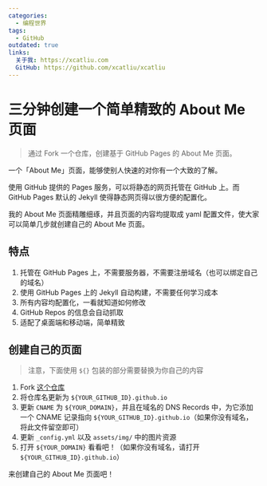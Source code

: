 ```yaml
---
categories:
  - 编程世界
tags:
  - GitHub
outdated: true
links:
  关于我: https://xcatliu.com
  GitHub: https://github.com/xcatliu/xcatliu
---
```


# 三分钟创建一个简单精致的 About Me 页面

> 通过 Fork 一个仓库，创建基于 GitHub Pages 的 About Me 页面。

一个「About Me」页面，能够使别人快速的对你有一个大致的了解。

使用 GitHub 提供的 Pages 服务，可以将静态的网页托管在 GitHub 上。而 GitHub Pages 默认的 Jekyll 使得静态网页得以很方便的配置化。

我的 About Me 页面精雕细琢，并且页面的内容均提取成 yaml 配置文件，使大家可以简单几步就创建自己的 About Me 页面。

## 特点

1. 托管在 GitHub Pages 上，不需要服务器，不需要注册域名（也可以绑定自己的域名）
2. 使用 GitHub Pages 上的 Jekyll 自动构建，不需要任何学习成本
3. 所有内容均配置化，一看就知道如何修改
4. GitHub Repos 的信息会自动抓取
5. 适配了桌面端和移动端，简单精致

## 创建自己的页面

> 注意，下面使用 `${}` 包装的部分需要替换为你自己的内容

1. Fork [这个仓库](https://github.com/xcatliu/xcatliu.github.io)
2. 将仓库名更新为 `${YOUR_GITHUB_ID}.github.io`
3. 更新 `CNAME` 为 `${YOUR_DOMAIN}`，并且在域名的 DNS Records 中，为它添加一个 CNAME 记录指向 `${YOUR_GITHUB_ID}.github.io`（如果你没有域名，将此文件留空即可）
4. 更新 `_config.yml` 以及 `assets/img/` 中的图片资源
5. 打开 `${YOUR_DOMAIN}` 看看吧！（如果你没有域名，请打开 `${YOUR_GITHUB_ID}.github.io`）

来创建自己的 About Me 页面吧！
